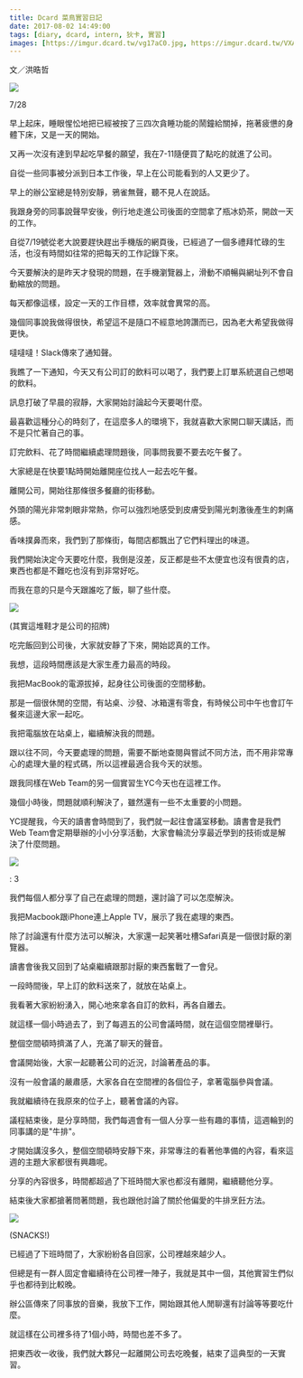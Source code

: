 ```yaml
---
title: Dcard 菜鳥實習日記
date: 2017-08-02 14:49:00
tags: [diary, dcard, intern, 狄卡, 實習]
images: [https://imgur.dcard.tw/vg17aC0.jpg, https://imgur.dcard.tw/VXAEIZ8.jpg, https://imgur.dcard.tw/37cIQTU.jpg, https://imgur.dcard.tw/ohcQYX9.jpg]
---
```


文／洪晧哲

![](https://imgur.dcard.tw/vg17aC0.jpg)

7/28

早上起床，睡眼惺忪地把已經被按了三四次貪睡功能的鬧鐘給關掉，拖著疲憊的身體下床，又是一天的開始。

又再一次沒有達到早起吃早餐的願望，我在7-11隨便買了點吃的就進了公司。

自從一些同事被分派到日本工作後，早上在公司能看到的人又更少了。

早上的辦公室總是特別安靜，鴉雀無聲，聽不見人在說話。

我跟身旁的同事說聲早安後，例行地走進公司後面的空間拿了瓶冰奶茶，開啟一天的工作。

自從7/19號從老大說要趕快趕出手機版的網頁後，已經過了一個多禮拜忙碌的生活，也沒有時間如往常的把每天的工作記錄下來。

今天要解決的是昨天才發現的問題，在手機瀏覽器上，滑動不順暢與網址列不會自動縮放的問題。

每天都像這樣，設定一天的工作目標，效率就會異常的高。

幾個同事說我做得很快，希望這不是隨口不經意地誇讚而已，因為老大希望我做得更快。

噠噠噠！Slack傳來了通知聲。

我瞧了一下通知，今天又有公司訂的飲料可以喝了，我們要上訂單系統選自己想喝的飲料。

訊息打破了早晨的寂靜，大家開始討論起今天要喝什麼。

最喜歡這種分心的時刻了，在這麼多人的環境下，我就喜歡大家開口聊天講話，而不是只忙著自己的事。

訂完飲料、花了時間繼續處理問題後，同事問我要不要去吃午餐了。

大家總是在快要1點時開始離開座位找人一起去吃午餐。

離開公司，開始往那條很多餐廳的街移動。

外頭的陽光非常刺眼非常熱，你可以強烈地感受到皮膚受到陽光刺激後產生的刺痛感。

香味撲鼻而來，我們到了那條街，每間店都飄出了它們料理出的味道。

我們開始決定今天要吃什麼，我倒是沒差，反正都是些不太便宜也沒有很貴的店，東西也都是不難吃也沒有到非常好吃。

而我在意的只是今天跟誰吃了飯，聊了些什麼。

![](https://imgur.dcard.tw/VXAEIZ8.jpg)

(其實這堆鞋才是公司的招牌)

吃完飯回到公司後，大家就安靜了下來，開始認真的工作。

我想，這段時間應該是大家生產力最高的時段。

我把MacBook的電源拔掉，起身往公司後面的空間移動。

那是一個很休閒的空間，有站桌、沙發、冰箱還有零食，有時候公司中午也會訂午餐來這邊大家一起吃。

我把電腦放在站桌上，繼續解決我的問題。

跟以往不同，今天要處理的問題，需要不斷地查閱與嘗試不同方法，而不用非常專心的處理大量的程式碼，所以這裡最適合我今天的狀態。

跟我同樣在Web Team的另一個實習生YC今天也在這裡工作。

幾個小時後，問題就順利解決了，雖然還有一些不太重要的小問題。

YC提醒我，今天的讀書會時間到了，我們就一起往會議室移動。讀書會是我們Web Team會定期舉辦的小小分享活動，大家會輪流分享最近學到的技術或是解決了什麼問題。

![](https://imgur.dcard.tw/37cIQTU.jpg)

: 3

我們每個人都分享了自己在處理的問題，還討論了可以怎麼解決。

我把Macbook跟iPhone連上Apple TV，展示了我在處理的東西。

除了討論還有什麼方法可以解決，大家還一起笑著吐槽Safari真是一個很討厭的瀏覽器。

讀書會後我又回到了站桌繼續跟那討厭的東西奮戰了一會兒。

一段時間後，早上訂的飲料送來了，就放在站桌上。

我看著大家紛紛湧入，開心地來拿各自訂的飲料，再各自離去。

就這樣一個小時過去了，到了每週五的公司會議時間，就在這個空間裡舉行。

整個空間頓時擠滿了人，充滿了聊天的聲音。

會議開始後，大家一起聽著公司的近況，討論著產品的事。

沒有一般會議的嚴肅感，大家各自在空間裡的各個位子，拿著電腦參與會議。

我就繼續待在我原來的位子上，聽著會議的內容。

議程結束後，是分享時間，我們每週會有一個人分享一些有趣的事情，這週輪到的同事講的是"牛排"。

才開始講沒多久，整個空間頓時安靜下來，非常專注的看著他準備的內容，看來這週的主題大家都很有興趣呢。

分享的內容很多，時間都超過了下班時間大家也都沒有離開，繼續聽他分享。

結束後大家都搶著問著問題，我也跟他討論了關於他偏愛的牛排烹飪方法。

![](https://imgur.dcard.tw/ohcQYX9.jpg)

(SNACKS!)

已經過了下班時間了，大家紛紛各自回家，公司裡越來越少人。

但總是有一群人固定會繼續待在公司裡一陣子，我就是其中一個，其他實習生們似乎也都待到比較晚。

辦公區傳來了同事放的音樂，我放下工作，開始跟其他人閒聊還有討論等等要吃什麼。

就這樣在公司裡多待了1個小時，時間也差不多了。

把東西收一收後，我們就大夥兒一起離開公司去吃晚餐，結束了這典型的一天實習。